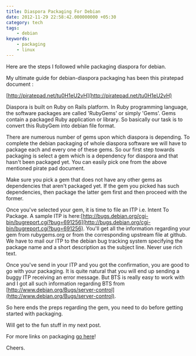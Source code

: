 ```yaml
---
title: Diaspora Packaging For Debian
date: 2012-11-29 22:58:42.000000000 +05:30
category: tech
tags:
    - debian
keywords:
    - packaging
    - linux
---
```


Here are the steps I followed while  packaging diaspora for debian.

My ultimate guide for debian-diaspora packaging has been this piratepad document :

[http://piratepad.net/tu0H1eU2vH](http://piratepad.net/tu0H1eU2vH)  

Diaspora is built on Ruby on Rails platform. In Ruby programming language, the software packages are called 'RubyGems' or simply 'Gems'. Gems contain a packaged Ruby application or library. So basically our task is to convert this RubyGem into debian file format.

There are numerous number of gems upon which diaspora is depending. To complete the debian packaging of whole diaspora software we will have to package each and every one of these gems. So our first step towards packaging is select a gem which is a dependency for diaspora and that hasn't been packaged yet. You can easily pick one from the above mentioned pirate pad document.

 Make sure you pick a gem that does not have any other gems as dependencies that aren't packaged yet. If  the gem you picked has such dependencies, then package the latter gem first and then proceed with the former. 

Once you've selected your gem, it is time to file an ITP i.e. Intent To Package. A sample ITP is here:[http://bugs.debian.org/cgi-bin/bugreport.cgi?bug=691256](http://bugs.debian.org/cgi-bin/bugreport.cgi?bug=691256). You'll get all the information regarding your gem from rubygems.org or from the corresponding upstream file at github. We have to mail our ITP to the debian bug tracking system specifying the package name and a short description as the subject line. Never use rich text.

Once you've send in your ITP and you got the confirmation, you are good to go with your packaging. It is quite natural that you will end up sending a buggy ITP receiving an error message. But BTS is really easy to work with and I got all such information regarding BTS from [http://www.debian.org/Bugs/server-control](http://www.debian.org/Bugs/server-control).

So here ends the preps regarding the gem, you need to do before getting started with packaging.

Will get to the fun stuff in my next post.

For more links on packaging [go here](http://resident.dyndns.info/content/wordpress/?p=282 "Nadir's blog")!

Cheers.
